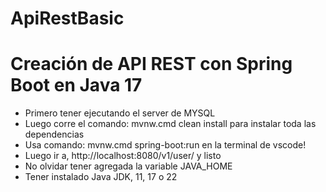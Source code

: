 # ApiRestBasic
# Creación de API REST con Spring Boot en Java 17  

- Primero tener ejecutando el server de MYSQL  
- Luego corre el comando: mvnw.cmd clean install para instalar toda las dependencias
- Usa comando: mvnw.cmd spring-boot:run en la terminal de vscode!  
- Luego ir a, http://localhost:8080/v1/user/ y listo  
- No olvidar tener agregada la variable JAVA_HOME  
- Tener instalado Java JDK, 11, 17 o 22  
